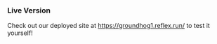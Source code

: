 ### Live Version

Check out our deployed site at https://groundhog1.reflex.run/ to test it yourself!
